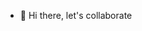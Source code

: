 - 👋 Hi there, let's collaborate
<!---
bobsira/bobsira is a ✨ special ✨ repository because its `README.md` (this file) appears on your GitHub profile.
You can click the Preview link to take a look at your changes.
--->
